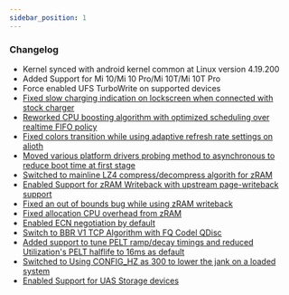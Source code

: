 ```yaml
---
sidebar_position: 1
---
```


### Changelog

- Kernel synced with android kernel common at Linux version 4.19.200
- Added Support for Mi 10/Mi 10 Pro/Mi 10T/Mi 10T Pro
- Force enabled UFS TurboWrite on supported devices
- [Fixed slow charging indication on lockscreen when connected with stock charger](https://github.com/UtsavBalar1231/kernel_xiaomi_sm8250/commit/3cbbc49b33b7beadabfe17b2770b4a66d820402e)
- [Reworked CPU boosting algorithm with optimized scheduling over realtime FIFO policy](https://github.com/UtsavBalar1231/kernel_xiaomi_sm8250/compare/e2a564929aa61b23753042723b2262cd1746a11a...8d0f5d0e596583b44f565ed2c6fdf90b6389410a)
- [Fixed colors transition while using adaptive refresh rate settings on alioth](https://github.com/UtsavBalar1231/kernel_xiaomi_sm8250/commit/b0b099656fbf30997b5a7413caa4674babc6f5c5)
- [Moved various platform drivers probing method to asynchronous to reduce boot time at first stage](https://github.com/UtsavBalar1231/kernel_xiaomi_sm8250/compare/458d320a8ff4fd0eed14b432ebdfae2ba8058047%5E...4bd4afb892bf7adef923ff4d2b4d22892242a4b2)
- [Switched to mainline LZ4 compress/decompress algorith for zRAM](https://github.com/UtsavBalar1231/kernel_xiaomi_sm8250/compare/9ee028c866717cb15994fccf2c1f22223da9f914%5E..https://github.com/UtsavBalar1231/kernel_xiaomi_sm8250/commit/ea1d0f69f017150784595e24acf68f6565b85370)
- [Enabled Support for zRAM Writeback with upstream page-writeback support](https://github.com/UtsavBalar1231/kernel_xiaomi_sm8250/commit/f411740710c55239e9fb83bca7d03e4bcfa36344)
- [Fixed an out of bounds bug while using zRAM writeback](https://github.com/UtsavBalar1231/kernel_xiaomi_sm8250/commit/18f915712fe104b916b315ad485e81055fd4946e)
- [Fixed allocation CPU overhead from zRAM](https://github.com/UtsavBalar1231/kernel_xiaomi_sm8250/commit/ea399abd30f870e4ec336291959ef79dc5e73f42)
- [Enabled ECN negotiation by default](https://github.com/UtsavBalar1231/kernel_xiaomi_sm8250/commit/8f21dba5e019ccd76efc7f9cd401e08713ae24de)
- [Switch to BBR V1 TCP Algorithm with FQ Codel QDisc](https://github.com/UtsavBalar1231/kernel_xiaomi_sm8250/compare/8f21dba5e019ccd76efc7f9cd401e08713ae24de...cc27dff9125f122a86f3722c82ef25b851d6e8b4)
- [Added support to tune PELT ramp/decay timings and reduced Utilization's PELT halflife to 16ms as default](https://github.com/UtsavBalar1231/kernel_xiaomi_sm8250/compare/7c34e26d4bcb68d7f30062ed1767f1edd44ca7e2...a2c81b495c37541d2eb05bc619c0939d3b880c81)
- [Switched to Using CONFIG_HZ as 300 to lower the jank on a loaded system](https://github.com/UtsavBalar1231/kernel_xiaomi_sm8250/commit/82dc48989d1183eb41b1514cda9c5ae4c3881d40)
- [Enabled Support for UAS Storage devices](https://github.com/UtsavBalar1231/kernel_xiaomi_sm8250/commit/61df761c6b368436b0a37372ada16141a624700f)
